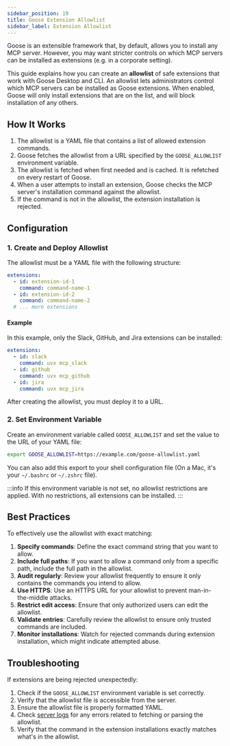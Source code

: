 ```yaml
---
sidebar_position: 19
title: Goose Extension Allowlist
sidebar_label: Extension Allowlist
---
```


Goose is an extensible framework that, by default, allows you to install any MCP server. However, you may want stricter controls on which MCP servers can be installed as extensions (e.g. in a corporate setting). 

This guide explains how you can create an **allowlist** of safe extensions that work with Goose Desktop and CLI. An allowlist lets administrators control which MCP servers can be installed as Goose extensions. When enabled, Goose will only install extensions that are on the list, and will block installation of any others.

## How It Works

1. The allowlist is a YAML file that contains a list of allowed extension commands.
2. Goose fetches the allowlist from a URL specified by the `GOOSE_ALLOWLIST` environment variable.
3. The allowlist is fetched when first needed and is cached. It is refetched on every restart of Goose.
4. When a user attempts to install an extension, Goose checks the MCP server's installation command against the allowlist.
5. If the command is not in the allowlist, the extension installation is rejected.

## Configuration

### 1. Create and Deploy Allowlist

The allowlist must be a YAML file with the following structure:

```yaml
extensions:
  - id: extension-id-1
    command: command-name-1
  - id: extension-id-2
    command: command-name-2
  # ... more extensions
```

#### Example

In this example, only the Slack, GitHub, and Jira extensions can be installed: 

```yaml
extensions:
  - id: slack
    command: uvx mcp_slack
  - id: github
    command: uvx mcp_github
  - id: jira
    command: uvx mcp_jira
```


After creating the allowlist, you must deploy it to a URL.


### 2. Set Environment Variable

Create an environment variable called `GOOSE_ALLOWLIST` and set the value to the URL of your YAML file:

```bash
export GOOSE_ALLOWLIST=https://example.com/goose-allowlist.yaml
```

You can also add this export to your shell configuration file (On a Mac, it's your `~/.bashrc` or `~/.zshrc` file). 

:::info
If this environment variable is not set, no allowlist restrictions are applied. With no restrictions, all extensions can be installed.
:::


## Best Practices

To effectively use the allowlist with exact matching:

1. **Specify commands**: Define the exact command string that you want to allow.
2. **Include full paths**: If you want to allow a command only from a specific path, include the full path in the allowlist.
3. **Audit regularly**: Review your allowlist frequently to ensure it only contains the commands you intend to allow.
4. **Use HTTPS**: Use an HTTPS URL for your allowlist to prevent man-in-the-middle attacks.
5. **Restrict edit access**: Ensure that only authorized users can edit the allowlist.
6. **Validate entries**: Carefully review the allowlist to ensure only trusted commands are included.
7. **Monitor installations**: Watch for rejected commands during extension installation, which might indicate attempted abuse.


## Troubleshooting

If extensions are being rejected unexpectedly:

1. Check if the `GOOSE_ALLOWLIST` environment variable is set correctly.
2. Verify that the allowlist file is accessible from the server.
3. Ensure the allowlist file is properly formatted YAML.
4. Check [server logs](/docs/guides/logs) for any errors related to fetching or parsing the allowlist.
5. Verify that the command in the extension installations exactly matches what's in the allowlist.